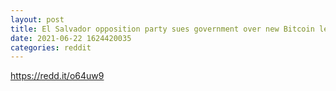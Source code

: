 ```yaml
--- 
layout: post 
title: El Salvador opposition party sues government over new Bitcoin legislation 
date: 2021-06-22 1624420035 
categories: reddit 
--- 
```

https://redd.it/o64uw9